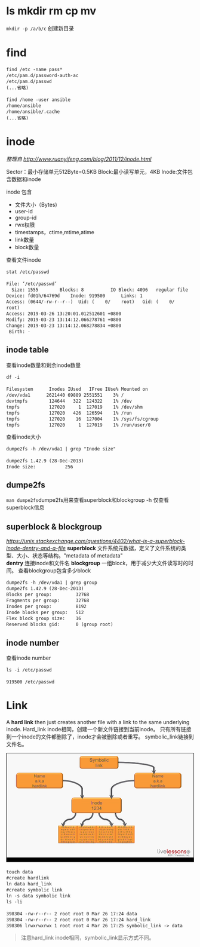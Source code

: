 # ls mkdir rm cp mv 
`mkdir -p /a/b/c` 创建新目录

# find
```shell
find /etc -name pass* 
/etc/pam.d/password-auth-ac
/etc/pam.d/passwd
(...省略)

find /home -user ansible
/home/ansible
/home/ansible/.cache
(...省略)

```

# inode
*整理自 http://www.ruanyifeng.com/blog/2011/12/inode.html*

Sector：最小存储单元512Byte=0.5KB
Block:最小读写单元，4KB
Inode:文件包含数据和inode

inode 包含
- 文件大小（Bytes)
- user-id
- group-id
- rwx权限
- timestamps，ctime,mtime,atime
- link数量
- block数量

查看文件inode
```shell
stat /etc/passwd

File: ‘/etc/passwd’
  Size: 1555      	Blocks: 8          IO Block: 4096   regular file
Device: fd01h/64769d	Inode: 919500      Links: 1
Access: (0644/-rw-r--r--)  Uid: (    0/    root)   Gid: (    0/    root)
Access: 2019-03-26 13:20:01.012512601 +0800
Modify: 2019-03-23 13:14:12.066278761 +0800
Change: 2019-03-23 13:14:12.068278834 +0800
 Birth: -
```

## inode table
查看inode数量和剩余inode数量
```shell
df -i

Filesystem      Inodes IUsed   IFree IUse% Mounted on
/dev/vda1      2621440 69889 2551551    3% /
devtmpfs        124644   322  124322    1% /dev
tmpfs           127020     1  127019    1% /dev/shm
tmpfs           127020   426  126594    1% /run
tmpfs           127020    16  127004    1% /sys/fs/cgroup
tmpfs           127020     1  127019    1% /run/user/0

```

查看inode大小
```shell
dumpe2fs -h /dev/vda1 | grep "Inode size"

dumpe2fs 1.42.9 (28-Dec-2013)
Inode size:	          256
```

## dumpe2fs
`man dumpe2fs`dumpe2fs用来查看superblock和blockgroup
-h 仅查看superblock信息

## superblock & blockgroup
*https://unix.stackexchange.com/questions/4402/what-is-a-superblock-inode-dentry-and-a-file*
**superblock** 文件系统元数据，定义了文件系统的类型、大小、状态等结构。"metadata of metadata"  
**dentry** 连接inode和文件名
**blockgroup** 一组block，用于减少大文件读写时的时间。 
查看blockgroup包含多少block
```shell
dumpe2fs -h /dev/vda1 | grep group
dumpe2fs 1.42.9 (28-Dec-2013)
Blocks per group:         32768
Fragments per group:      32768
Inodes per group:         8192
Inode blocks per group:   512
Flex block group size:    16
Reserved blocks gid:      0 (group root)
```

## inode number
查看inode number
```shell
ls -i /etc/passwd

919500 /etc/passwd
```

# Link
A **hard link** then just creates another file with a link to the same underlying inode.
Hard_link inode相同，创建一个新文件链接到当前inode。
只有所有链接到一个inode的文件都删除了，inode才会被删除或者重写。
symbolic_link链接到文件名。

![RHCSA_Lesson3_Link](https://github.com/wangxiaoao/Learning_Notes/blob/master/Learning%20%20summarize(MarkDown%20Mainly)/Linux%20Notes/RHCSA%20Course/picture/RHCSA_Lesson3_Link.png?raw=true)

```shell{.line-numbers}
touch data
#create hardlink
ln data hard_link
#create symbolic link
ln -s data symbolic link
ls -li

398304 -rw-r--r-- 2 root root 0 Mar 26 17:24 data
398304 -rw-r--r-- 2 root root 0 Mar 26 17:24 hard_link
398306 lrwxrwxrwx 1 root root 4 Mar 26 17:25 symbolic_link -> data
```
>注意hard_link inode相同，symbolic_link显示方式不同。




